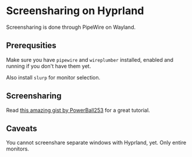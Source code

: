 # Screensharing on Hyprland

Screensharing is done through PipeWire on Wayland.

## Prerequsities

Make sure you have `pipewire` and `wireplumber` installed, enabled and running
if you don't have them yet.

Also install `slurp` for monitor selection.

## Screensharing

Read
[this amazing gist by PowerBall253](https://gist.github.com/PowerBall253/2dea6ddf6974ba4e5d26c3139ffb7580)
for a great tutorial.

## Caveats

You cannot screenshare separate windows with Hyprland, yet. Only entire
monitors.
